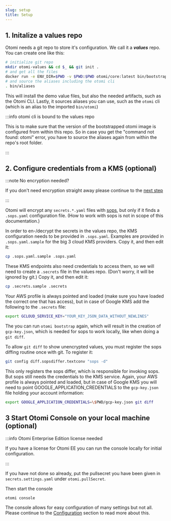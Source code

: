 ```yaml
---
slug: setup
title: Setup
---
```


## 1. Initalize a values repo

Otomi needs a git repo to store it's configuration. We call it a **_values_** repo. You can create one like this:

```bash
# initialize git repo
mkdir otomi-values && cd $_ && git init .
# and get all the files
docker run -e ENV_DIR=$PWD -v $PWD:$PWD otomi/core:latest bin/bootstrap.sh
# and source the aliases including the otomi cli
. bin/aliases
```

This will install the demo value files, but also the needed artifacts, such as the Otomi CLI. Lastly, it sources aliases you can use, such as the `otomi` cli (which is an alias to the imported `bin/otomi`)

:::info otomi cli is bound to the values repo

This is to make sure that the version of the bootstrapped otomi image is configured from within this repo. So in case you get the "command not found: otomi" error, you have to source the aliases again from within the repo's root folder.

:::

## 2. Configure credentials from a KMS (optional)

:::note No encryption needed?

If you don't need encryption straight away please continue to the [next step](#3-start-otomi-console-on-your-local-machine-optional)

:::

Otomi will encrypt any `secrets.*.yaml` files with [sops](https://github.com/mozilla/sops), but only if it finds a `.sops.yaml` configuration file. (How to work with sops is not in scope of this documentation.)

In order to en-/decrypt the secrets in the values repo, the KMS configuration needs to be provided in `.sops.yaml`. Examples are provided in `.sops.yaml.sample` for the big 3 cloud KMS providers. Copy it, and then edit it:

```bash
cp .sops.yaml.sample .sops.yaml
```

These KMS endpoints also need credentials to access them, so we will need to create a `.secrets` file in the values repo. (Don't worry, it will be ignored by git.) Copy it, and then edit it:

```bash
cp .secrets.sample .secrets
```

Your AWS profile is always pointed and loaded (make sure you have loaded the correct one that has access), but in case of Google KMS add the following to the `.secrets` file:

```bash
export GCLOUD_SERVICE_KEY="YOUR_KEY_JSON_DATA_WITHOUT_NEWLINES"
```

The you can run `otomi bootstrap` again, which will result in the creation of `gcp-key.json`, which is needed for sops to work locally, like when doing a `git diff`.

To allow `git diff` to show unencrypted values, you must register the sops diffing routine once with git. To register it:

```bash
git config diff.sopsdiffer.textconv "sops -d"
```

This only registers the sops differ, which is responsible for invoking sops. But sops still needs the credentials to the KMS service. Again, your AWS profile is always pointed and loaded, but in case of Google KMS you will need to point GOOGLE_APPLICATION_CREDENTIALS to the `gcp-key.json` file holding your account information:

```bash
export GOOGLE_APPLICATION_CREDENTIALS=\$PWD/gcp-key.json git diff
```

## 3 Start Otomi Console on your local machine (optional)

:::info Otomi Enterprise Edition license needed

If you have a license for Otomi EE you can run the console locally for initial configuration.

:::

If you have not done so already, put the pullsecret you have been given in `secrets.settings.yaml` under `otomi.pullSecret`.

Then start the console

```bash
otomi console
```

The console allows for easy configuration of many settings but not all. Please continue to the [Configuration](configuration) section to read more about this.
